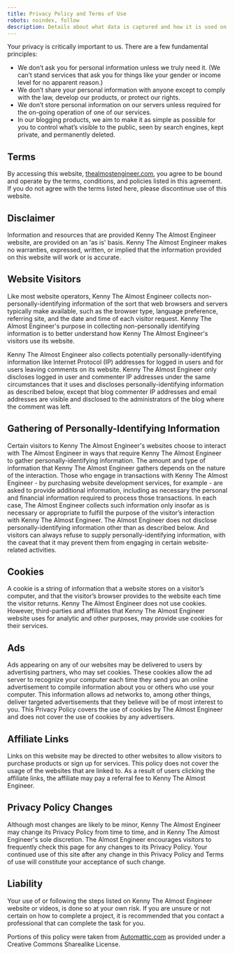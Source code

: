 ```yaml
---
title: Privacy Policy and Terms of Use
robots: noindex, follow
description: Details about what data is captured and how it is used on this website.
---
```


Your privacy is critically important to us. There are a few fundamental principles:

* We don’t ask you for personal information unless we truly need it. (We can’t stand 
services that ask you for things like your gender or income level for no apparent reason.)
* We don’t share your personal information with anyone except to comply with the 
law, develop our products, or protect our rights.
* We don’t store personal information on our servers unless required for the 
on-going operation of one of our services.
* In our blogging products, we aim to make it as simple as possible for you to 
control what’s visible to the public, seen by search engines, kept private, and permanently deleted.

## Terms

By accessing this website, [thealmostengineer.com](/), 
you agree to be bound and operate by the terms, conditions, and policies listed in this 
agreement. If you do not agree with the terms listed here, please discontinue use of this website.

## Disclaimer

Information and resources that are provided Kenny The Almost Engineer website, are provided 
on an 'as is' basis. Kenny The Almost Engineer makes no warranties, expressed, written, or 
implied that the information provided on this website will work or is accurate.

## Website Visitors

Like most website operators, Kenny The Almost Engineer collects non-personally-identifying 
information of the sort that web browsers and servers typically make available, such 
as the browser type, language preference, referring site, and the date and time of 
each visitor request. Kenny The Almost Engineer's purpose in collecting non-personally 
identifying information is to better understand how Kenny The Almost Engineer's visitors 
use its website.

Kenny The Almost Engineer also collects potentially personally-identifying information like 
Internet Protocol (IP) addresses for logged in users and for users leaving comments on
its website. Kenny The Almost Engineer only discloses logged in user and commenter IP addresses
under the same circumstances that it uses and discloses personally-identifying 
information as described below, except that blog commenter IP addresses and email addresses
are visible and disclosed to the administrators of the blog where the comment was left.

## Gathering of Personally-Identifying Information

Certain visitors to Kenny The Almost Engineer's websites choose to interact with The 
Almost Engineer in ways that require Kenny The Almost Engineer to gather personally-identifying 
information. The amount and type of information that Kenny The Almost Engineer gathers 
depends on the nature of the interaction. Those who engage in transactions with 
Kenny The Almost Engineer - by purchasing website development services, for example - are 
asked to provide additional information, including as necessary the personal and 
financial information required to process those transactions. In each case, The 
Almost Engineer collects such information only insofar as is necessary or appropriate
to fulfill the purpose of the visitor’s interaction with Kenny The Almost Engineer. The Almost
Engineer does not disclose personally-identifying information other than as described
below. And visitors can always refuse to supply personally-identifying information, with
the caveat that it may prevent them from engaging in certain website-related activities.

## Cookies

A cookie is a string of information that a website stores on a visitor’s computer,
and that the visitor’s browser provides to the website each time the visitor returns. 
Kenny The Almost Engineer does not use cookies. However, third-parties and affiliates that 
Kenny The Almost Engineer website uses for analytic and other purposes, may provide use 
cookies for their services.

## Ads

Ads appearing on any of our websites may be delivered to users by advertising 
partners, who may set cookies. These cookies allow the ad server to recognize your 
computer each time they send you an online advertisement to compile information 
about you or others who use your computer. This information allows ad networks to, 
among other things, deliver targeted advertisements that they believe will be of 
most interest to you. This Privacy Policy covers the use of cookies by The Almost 
Engineer and does not cover the use of cookies by any advertisers.

## Affiliate Links

Links on this website may be directed to other websites to allow visitors to 
purchase products or sign up for services. This policy does not cover the usage
of the websites that are linked to. As a result of users clicking the affiliate links, 
the affiliate may pay a referral fee to Kenny The Almost Engineer.

## Privacy Policy Changes

Although most changes are likely to be minor, Kenny The Almost Engineer may change its 
Privacy Policy from time to time, and in Kenny The Almost Engineer's sole discretion. The
Almost Engineer encourages visitors to frequently check this page for any changes 
to its Privacy Policy. Your continued use of this site after any change in this 
Privacy Policy and Terms of use will constitute your acceptance of such change.

## Liability

Your use of or following the steps listed on Kenny The Almost Engineer website or videos, 
is done so at your own risk. If you are unsure or not certain on how to complete a 
project, it is recommended that you contact a professional that can complete the task for you.

Portions of this policy were taken from 
<a target="_blank" href="http://www.Automattic.com">Automattic.com</a> as provided 
under a Creative Commons Sharealike License.
